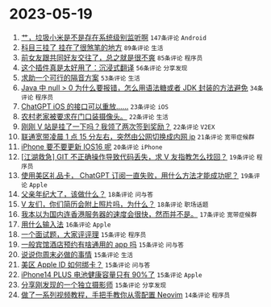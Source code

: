 # 2023-05-19

1. [艹，垃圾小米是不是存在系统级别监听啊](https://www.v2ex.com/t/941185) `147条评论` `Android`
1. [科目三挂了 挂在了很煞笔的地方](https://www.v2ex.com/t/941203) `89条评论` `生活`
1. [前女友跟共同好友交往了，总之就是很不爽](https://www.v2ex.com/t/941242) `85条评论` `程序员`
1. [这个插件真是太好用了：沉浸式翻译](https://www.v2ex.com/t/941217) `56条评论` `分享发现`
1. [求助一个可行的隔音方案](https://www.v2ex.com/t/941237) `53条评论` `生活`
1. [Java 中 null > 0 为什么要报错，怎么用语法糖或者 JDK 封装的方法避免](https://www.v2ex.com/t/941309) `34条评论` `程序员`
1. [ChatGPT iOS 的接口可以重放……](https://www.v2ex.com/t/941230) `23条评论` `iOS`
1. [农村老家被要求在门口装摄像头。](https://www.v2ex.com/t/941336) `22条评论` `生活`
1. [刚刚 V 站是挂了一下吗？我领了两次签到奖励？](https://www.v2ex.com/t/941192) `22条评论` `V2EX`
1. [联通宽带凌晨 1 点 15 分左右，突然由公网切换成内网 ip](https://www.v2ex.com/t/941160) `21条评论` `宽带症候群`
1. [iPhone 要不要更新 IOS16 呢](https://www.v2ex.com/t/941238) `20条评论` `iPhone`
1. [[江湖救急] GIT 不正确操作导致代码丢失，求 V 友指教怎么找回？](https://www.v2ex.com/t/941333) `19条评论` `程序员`
1. [使用美区礼品卡， ChatGPT 订阅一直失败，用什么方法才能成功呢？](https://www.v2ex.com/t/941327) `19条评论` `Apple`
1. [父亲年纪大了，该做什么？](https://www.v2ex.com/t/941341) `18条评论` `问与答`
1. [V 友们，你们简历会附上照片吗，为什么？](https://www.v2ex.com/t/941219) `18条评论` `职场话题`
1. [我本以为国内连香港服务器的速度会很快，然而并不是。](https://www.v2ex.com/t/941289) `17条评论` `宽带症候群`
1. [用什么输入法](https://www.v2ex.com/t/941251) `16条评论` `Apple`
1. [一个面试题，大家评评理](https://www.v2ex.com/t/941363) `15条评论` `程序员`
1. [一般宾馆酒店预约有啥通用的 app 吗](https://www.v2ex.com/t/941345) `15条评论` `问与答`
1. [说说你周末必做的事情](https://www.v2ex.com/t/941317) `15条评论` `生活`
1. [美区 Apple ID 如何绑卡？](https://www.v2ex.com/t/941277) `15条评论` `问与答`
1. [iPhone14 PLUS 电池健康容量只有 90%了](https://www.v2ex.com/t/941260) `15条评论` `Apple`
1. [分享刚发现的一个独立摄影师](https://www.v2ex.com/t/941159) `15条评论` `分享发现`
1. [做了一系列视频教程，手把手教你从零配置 Neovim](https://www.v2ex.com/t/941208) `14条评论` `程序员`
